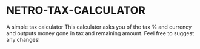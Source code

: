 # NETRO-TAX-CALCULATOR
A simple tax calculator
This calculator asks you of the tax % and currency and outputs money gone in tax and remaining amount. Feel free to suggest any changes! 
